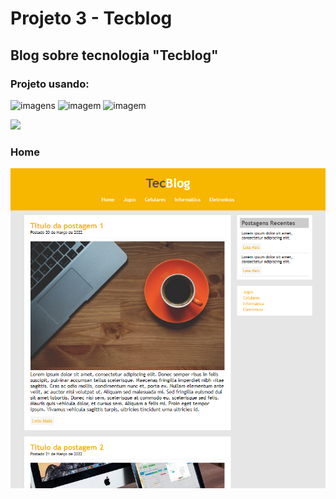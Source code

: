 # Projeto 3 - Tecblog

## Blog sobre tecnologia "Tecblog"

### Projeto usando:
![imagens](https://img.shields.io/badge/HTML5-E34F26?style=for-the-badge&logo=html5&logoColor=white) ![imagem](https://img.shields.io/badge/CSS3-1572B6?style=for-the-badge&logo=css3&logoColor=white) ![imagem](https://img.shields.io/badge/GIT-E44C30?style=for-the-badge&logo=git&logoColor=white)

 ![](https://komarev.com/ghpvc/?username=Projeto-Tecblog)

### Home
![imagem](./Imagens/tecbloghome.png)

